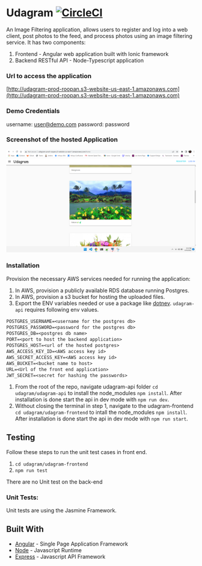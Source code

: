 # Udagram [![CircleCI](https://circleci.com/gh/RoopanV/udagram/tree/main.svg?style=svg)](https://circleci.com/gh/RoopanV/udagram/tree/main)

An Image Filtering application, allows users to register and log into a web client, post photos to the feed, and process photos using an image filtering service. It has two components:

1. Frontend - Angular web application built with Ionic framework
1. Backend RESTful API - Node-Typescript application

### Url to access the application
[http://udagram-prod-roopan.s3-website-us-east-1.amazonaws.com](http://udagram-prod-roopan.s3-website-us-east-1.amazonaws.com)

### Demo Credentials
username: user@demo.com
password: password
### Screenshot of the hosted Application

![Screenshot of hosted application](./screenshots/application-screenshot.png)

### Installation

Provision the necessary AWS services needed for running the application:

1. In AWS, provision a publicly available RDS database running Postgres.
1. In AWS, provision a s3 bucket for hosting the uploaded files.
1. Export the ENV variables needed or use a package like [dotnev](https://www.npmjs.com/package/dotenv). `udagram-api` requires following env values.
```
POSTGRES_USERNAME=<username for the postgres db>
POSTGRES_PASSWORD=<password for the postgres db>
POSTGRES_DB=<postgres db name>
PORT=<port to host the backend application>
POSTGRES_HOST=<url of the hosted postgres>
AWS_ACCESS_KEY_ID=<AWS access key id>
AWS_SECRET_ACCESS_KEY=<AWS access key id>
AWS_BUCKET=<bucket name to host>
URL=<Url of the front end application>
JWT_SECRET=<secret for hashing the passwords>
```
1. From the root of the repo, navigate udagram-api folder `cd udagram/udagram-api` to install the node_modules `npm install`. After installation is done start the api in dev mode with `npm run dev`.
1. Without closing the terminal in step 1, navigate to the udagram-frontend `cd udagram/udagram-frontend` to intall the node_modules `npm install`. After installation is done start the api in dev mode with `npm run start`.

## Testing

Follow these steps to run the unit test cases in front end.

1. `cd udagram/udagram-frontend`
1. `npm run test`

There are no Unit test on the back-end

### Unit Tests:

Unit tests are using the Jasmine Framework.

## Built With

- [Angular](https://angular.io/) - Single Page Application Framework
- [Node](https://nodejs.org) - Javascript Runtime
- [Express](https://expressjs.com/) - Javascript API Framework
